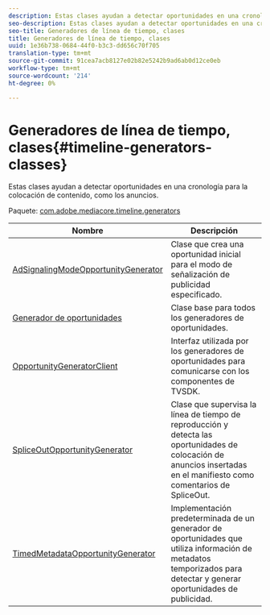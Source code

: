 ```yaml
---
description: Estas clases ayudan a detectar oportunidades en una cronología para la colocación de contenido, como los anuncios.
seo-description: Estas clases ayudan a detectar oportunidades en una cronología para la colocación de contenido, como los anuncios.
seo-title: Generadores de línea de tiempo, clases
title: Generadores de línea de tiempo, clases
uuid: 1e36b738-0684-44f0-b3c3-dd656c70f705
translation-type: tm+mt
source-git-commit: 91cea7acb8127e02b82e5242b9ad6ab0d12ce0eb
workflow-type: tm+mt
source-wordcount: '214'
ht-degree: 0%

---
```



# Generadores de línea de tiempo, clases{#timeline-generators-classes}

Estas clases ayudan a detectar oportunidades en una cronología para la colocación de contenido, como los anuncios.

Paquete: [com.adobe.mediacore.timeline.generators](https://help.adobe.com/en_US/primetime/api/psdk/asdoc-dhls_1.4/com/adobe/mediacore/timeline/generators/package-detail.html)

| Nombre | Descripción |
|---|---|
| [AdSignalingModeOpportunityGenerator](https://help.adobe.com/en_US/primetime/api/psdk/asdoc-dhls_1.4/com/adobe/mediacore/timeline/generators/AdSignalingModeOpportunityGenerator.html) | Clase que crea una oportunidad inicial para el modo de señalización de publicidad especificado. |
| [Generador de oportunidades](https://help.adobe.com/en_US/primetime/api/psdk/asdoc-dhls_1.4/com/adobe/mediacore/timeline/generators/OpportunityGenerator.html) | Clase base para todos los generadores de oportunidades. |
| [OpportunityGeneratorClient](https://help.adobe.com/en_US/primetime/api/psdk/asdoc-dhls_1.4/com/adobe/mediacore/timeline/generators/OpportunityGeneratorClient.html) | Interfaz utilizada por los generadores de oportunidades para comunicarse con los componentes de TVSDK. |
| [SpliceOutOpportunityGenerator](https://help.adobe.com/en_US/primetime/api/psdk/asdoc-dhls_1.4/com/adobe/mediacore/timeline/generators/SpliceOutOpportunityGenerator.html) | Clase que supervisa la línea de tiempo de reproducción y detecta las oportunidades de colocación de anuncios insertadas en el manifiesto como comentarios de SpliceOut. |
| [TimedMetadataOpportunityGenerator](https://help.adobe.com/en_US/primetime/api/psdk/asdoc-dhls_1.4/com/adobe/mediacore/timeline/generators/TimedMetadataOpportunityGenerator.html) | Implementación predeterminada de un generador de oportunidades que utiliza información de metadatos temporizados para detectar y generar oportunidades de publicidad. |